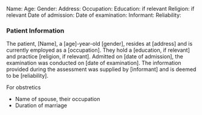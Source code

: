 Name:
Age:
Gender:
Address:
Occupation:
Education: if relevant
Religion: if relevant 
Date of admission:
Date of examination:
Informant:
Reliability: 

### Patient Information

The patient, [Name], a [age]-year-old [gender], resides at [address] and is currently employed as a [occupation]. They hold a [education, if relevant] and practice [religion, if relevant]. Admitted on [date of admission], the examination was conducted on [date of examination]. The information provided during the assessment was supplied by [informant] and is deemed to be [reliability]. 

For obstretics
- Name of spouse, their occupation
- Duration of marriage 